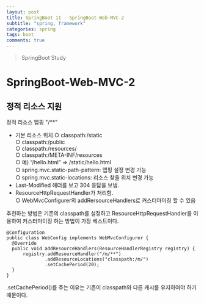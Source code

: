 ```yaml
---
layout: post
title: SpringBoot 11 - SpringBoot-Web-MVC-2
subtitle: "spring, framework"
categories: spring
tags: boot
comments: true
---
```

> SpringBoot Study

# SpringBoot-Web-MVC-2

## 정적 리소스 지원

  정적 리소스 맵핑 "/**"

  * 기본 리소스 위치 
    ○ classpath:/static  
    ○ classpath:/public   
    ○ classpath:/resources/   
    ○ classpath:/META-INF/resources   
    ○ 예) “/hello.html” => /static/hello.html   
    ○ spring.mvc.static-path-pattern: 맵핑 설정 변경 가능   
    ○ spring.mvc.static-locations: 리소스 찾을 위치 변경 가능   
  * Last-Modified 헤더를 보고 304 응답을 보냄.   
  * ResourceHttpRequestHandler가 처리함.    
    ○ WebMvcConfigurer의 addRersourceHandlers로 커스터마이징 할 수 있음    

  추천하는 방법은 기존의 classpath를 설정하고 ResourceHttpRequestHandler를 이용하여 커스터마이징 하는 방법이 가장 베스트이다. 

  ```
  @Configuration
  public class WebConfig implements WebMvcConfigurer {
    @Override
    public void addResourceHandlers(ResourceHandlerRegistry registry) {
        registry.addResourceHandler("/m/**")
                .addResourceLocations("classpath:/m/")
                .setCachePeriod(20);
    }
  }
  ```   
  .setCachePeriod()를 주는 이유는 기존이 classpath와 다른 캐시를 유지하여야 하기 때문이다.